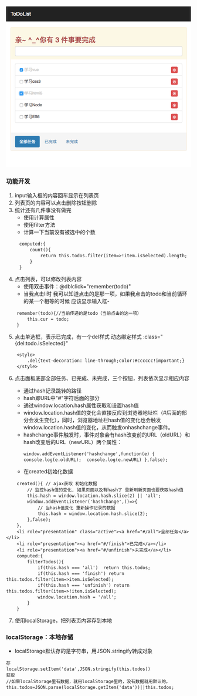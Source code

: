 ![Image text](https://github.com/wlimiy/Note/blob/master/vueTodoList/image/img.png)
### 功能开发
1. input输入框的内容回车显示在列表页
2. 列表页的内容可以点击删除按钮删除
3. 统计还有几件事没有做完
    * 使用计算属性
    * 使用filter方法
    * 计算一下当前没有被选中的个数
```
     computed:{
         count(){
             return this.todos.filter(item=>!item.isSelected).length;
         }
     }
```
4. 点击列表，可以修改列表内容
    * 使用双击事件：@dblclick="remember(todo)"
    * 当我点击li时 我可以知道点击的是那一项，如果我点击的todo和当前循环的某一个相等的时候 应该显示输入框-
```
    remember(todo){//当前传递的是todo（当前点击的这一项）
        this.cur = todo;
    }

```
5. 点击单选框，表示已完成，有一个del样式
    动态绑定样式 :class="{del:todo.isSelected}"
```
    <style>
        .del{text-decoration: line-through;color:#cccccc!important;}
    </style>
```
6. 点击面板底部全部任务、已完成、未完成，三个按钮，列表依次显示相应内容

   * 通过hash记录跳转的路径
   * hash即URL中"#"字符后面的部分
   * 通过window.location.hash属性获取和设置hash值
   * window.location.hash值的变化会直接反应到浏览器地址栏（#后面的部分会发生变化），同时，浏览器地址栏hash值的变化也会触发window.location.hash值的变化，从而触发onhashchange事件。
   * hashchange事件触发时，事件对象会有hash改变前的URL（oldURL）和hash改变后的URL（newURL）两个属性：
     ```
     window.addEventListener('hashchange',function(e) { console.log(e.oldURL);  console.log(e.newURL) },false);
     ```
   * 在created初始化数据
```
    created(){ // ajax获取 初始化数据
        // 监控hash值的变化, 如果页面以及有hash了 重新刷新页面也要获取hash值
        this.hash = window.location.hash.slice(2) || 'all';
        window.addEventListener('hashchange',()=>{
            // 当hash值变化 重新操作记录的数据
            this.hash = window.location.hash.slice(2);
        },false);
    },
    <li role="presentation" class="active"><a href="#/all">全部任务</a></li>
    <li role="presentation"><a href="#/finish">已完成</a></li>
    <li role="presentation"><a href="#/unfinish">未完成</a></li>
    computed:{
        filterTodos(){
            if(this.hash === 'all')  return this.todos;
            if(this.hash === 'finish') return this.todos.filter(item=>item.isSelected);
            if(this.hash === 'unfinish') return this.todos.filter(item=>!item.isSelected);
            window.location.hash = '/all';
        }
    }
```
7. 使用localStorage，把列表页内容存到本地

### localStorage：本地存储
* localStorage默认存的是字符串，用JSON.stringify转成对象

```
存
localStorage.setItem('data',JSON.stringify(this.todos))
获取
//如果localStorage里有数据，就用localStorage里的，没有数据就用默认的。
this.todos=JSON.parse(localStorage.getItem('data'))||this.todos;
```